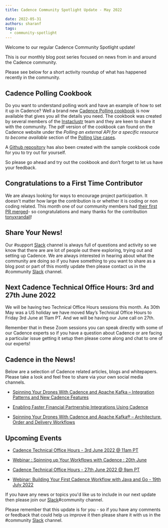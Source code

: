 ```yaml
---
title: Cadence Community Spotlight Update - May 2022

date: 2022-05-31
authors: sharanf
tags:
  - community-spotlight
---
```


Welcome to our regular Cadence Community Spotlight update!

This is our monthly blog post series focused on news from in and around the Cadence community.

Please see below for a short activity roundup of what has happened recently in the community.

## Cadence Polling Cookbook

Do you want to understand polling work and have an example of how to set it up in Cadence? Well a brand new [Cadence Polling cookbook](https://info.instaclustr.com/rs/620-JHM-287/images/Cadence_Cookbook.pdf) is now available that gives you all the details you need. The cookbook was created by several members of the [Instaclustr](https://www.instaclustr.com/) team and they are keen to share it with the community. The pdf version of the cookbook can found on the Cadence website under  the *Polling an external API for a specific resource to become available* section of the [Polling Use cases](https://cadenceworkflow.io/docs/use-cases/polling/).

A [Github repository](https://github.com/instaclustr/cadence-cookbooks-instafood) has also been created with the sample cookbook code for you to try out for yourself.

So please go ahead and try out the cookbook and don’t forget to let us have your feedback.

## Congratulations to a First Time Contributor

We are always looking for ways to encourage project participation.  It doesn't matter how large the contribution is or whether it is coding or non coding related. This month one of our community members had [their first PR merged](https://github.com/cadence-workflow/Cadence-Docs/pull/107)- so congratulations and many thanks for the contribution [tonyxrandall](https://github.com/tonyxrandall)!

## Share Your News!

Our #support [Slack](http://t.uber.com/cadence-slack) channel is always full of questions and activity so we know that there are are lot of people out there exploring, trying out and setting up Cadence. We are always interested in hearing about what the community are doing so if you have something to you want to share as a blog post or part of this montly update then please contact us in the #community [Slack](http://t.uber.com/cadence-slack) channel.

## Next Cadence Technical Office Hours: 3rd and  27th June 2022

We will be having two Technical Office Hours sessions this month. As 30th May was a US holiday we have moved May’s Technical Office Hours to Friday 3rd June at 11am PT. And we will be having our June call on 27th.

Remember that in these Zoom sessions you can speak directly with some of our Cadence experts so if you have a question about Cadence or are facing a particular issue getting it setup then please come along and chat  to one of our experts!

## Cadence in the News!

Below are a selection of Cadence related articles, blogs and whitepapers. Please take a look and feel free to share via your own social media channels.

- [Spinning Your Drones With Cadence and Apache Kafka – Integration Patterns and New Cadence Features](https://www.instaclustr.com/blog/spinning-your-drones-with-cadence-and-apache-kafka-integration-patterns-and-new-cadence-features/)

- [Enabling Faster Financial Partnership Integrations Using Cadence](https://doordash.engineering/2022/05/18/enabling-faster-financial-partnership-integrations-using-cadence/)

- [Spinning Your Drones With Cadence and Apache Kafka® – Architecture, Order and Delivery Workflows](https://www.instaclustr.com/blog/spinning-your-drones-with-cadence-and-apache-kafka-architecture-order-and-delivery-workflows/)

## Upcoming Events

- [Cadence Technical Office Hours - 3rd June 2022 @ 11am PT](https://calendar.google.com/calendar/u/0/embed?src=e6r40gp3c2r01054id7e99dlac@group.calendar.google.com&ctz=America/Los_Angeles)

- [Webinar : Spinning up Your Workflows with Cadence : 20th June](https://info.instaclustr.com/webinar-emea-spinning-workflows-cadence.html)

- [Cadence Technical Office Hours - 27th June 2022 @ 9am PT](https://calendar.google.com/calendar/u/0/embed?src=e6r40gp3c2r01054id7e99dlac@group.calendar.google.com&ctz=America/Los_Angeles)

- [Webinar: Building Your First Cadence Workflow with Java and Go - 19th July 2022](https://info.instaclustr.com/webinar-building-cadence-workflow)

If you have any news or topics you'd like us to include in our next update then please join our [Slack](http://t.uber.com/cadence-slack)#community channel.

Please remember that this update is for you - so if you have any comments or feedback that could help us improve it then please share it with us in the #community [Slack](http://t.uber.com/cadence-slack) channel.
